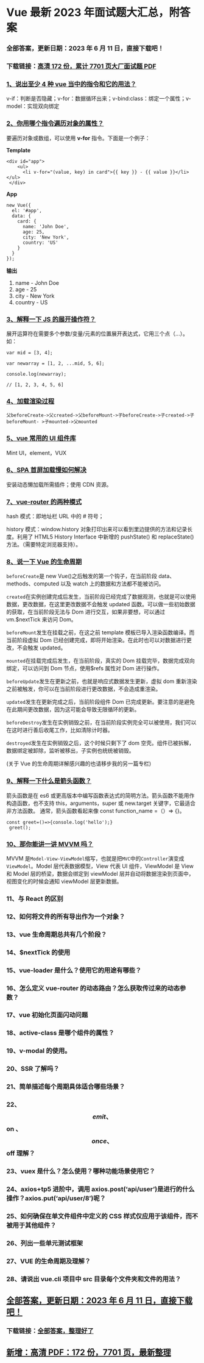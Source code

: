 # Vue 最新 2023 年面试题大汇总，附答案

### 全部答案，更新日期：2023 年 6 月 11 日，直接下载吧！

### 下载链接：[高清 172 份，累计 7701 页大厂面试题 PDF](https://gitlab.gaorta.com/devteam/learning-journey/study-materials-collection/-/tree/master/docs/index.md)

### [1、说出至少 4 种 vue 当中的指令和它的用法？](https://gitlab.gaorta.com/devteam/learning-journey/study-materials-collection/-/tree/master/docs/Vue/Vue最新2021年面试题大汇总，附答案.md#1说出至少4种vue当中的指令和它的用法)

v-if：判断是否隐藏；v-for：数据循环出来；v-bind:class：绑定一个属性；v-model：实现双向绑定

### [2、你用哪个指令遍历对象的属性？](https://gitlab.gaorta.com/devteam/learning-journey/study-materials-collection/-/tree/master/docs/Vue/Vue最新2021年面试题大汇总，附答案.md#2你用哪个指令遍历对象的属性)

要遍历对象或数组，可以使用 **v-for** 指令。下面是一个例子：

**Template**

```
<div id="app">
    <ul>
      <li v-for="(value, key) in card">{{ key }} - {{ value }}</li>    </ul>
 </div>
```

**App**

```
new Vue({
  el: '#app',
  data: {
    card: {
      name: 'John Doe',
      age: 25,
      city: 'New York',
      country: 'US'
    }
  }
});
```

**输出**

1. name - John Doe
2. age - 25
3. city - New York
4. country - US

### [3、解释一下 JS 的展开操作符？](https://gitlab.gaorta.com/devteam/learning-journey/study-materials-collection/-/tree/master/docs/Vue/Vue最新2021年面试题大汇总，附答案.md#3解释一下js的展开操作符)

展开运算符在需要多个参数/变量/元素的位置展开表达式，它用三个点（...）。如：

```
var mid = [3, 4];

var newarray = [1, 2, ...mid, 5, 6];

console.log(newarray);

// [1, 2, 3, 4, 5, 6]
```

### [4、加载渲染过程](https://gitlab.gaorta.com/devteam/learning-journey/study-materials-collection/-/tree/master/docs/Vue/Vue最新2021年面试题大汇总，附答案.md#4加载渲染过程)

`父beforeCreate->父created->父beforeMount->子beforeCreate->子created->子beforeMount- >子mounted->父mounted`

### [5、vue 常用的 UI 组件库](https://gitlab.gaorta.com/devteam/learning-journey/study-materials-collection/-/tree/master/docs/Vue/Vue最新2021年面试题大汇总，附答案.md#5vue常用的ui组件库)

Mint UI，element，VUX

### [6、SPA 首屏加载慢如何解决](https://gitlab.gaorta.com/devteam/learning-journey/study-materials-collection/-/tree/master/docs/Vue/Vue最新2021年面试题大汇总，附答案.md#6spa首屏加载慢如何解决)

安装动态懒加载所需插件；使用 CDN 资源。

### [7、vue-router 的两种模式](https://gitlab.gaorta.com/devteam/learning-journey/study-materials-collection/-/tree/master/docs/Vue/Vue最新2021年面试题大汇总，附答案.md#7vue-router的两种模式)

hash 模式：即地址栏 URL 中的 # 符号；

history 模式：window.history 对象打印出来可以看到里边提供的方法和记录长度。利用了 HTML5 History Interface 中新增的 pushState() 和 replaceState() 方法。（需要特定浏览器支持）。

### [8、说一下 Vue 的生命周期](https://gitlab.gaorta.com/devteam/learning-journey/study-materials-collection/-/tree/master/docs/Vue/Vue最新2021年面试题大汇总，附答案.md#8说一下vue的生命周期)

`beforeCreate`是 new Vue()之后触发的第一个钩子，在当前阶段 data、methods、computed 以及 watch 上的数据和方法都不能被访问。

`created`在实例创建完成后发生，当前阶段已经完成了数据观测，也就是可以使用数据，更改数据，在这里更改数据不会触发 updated 函数。可以做一些初始数据的获取，在当前阶段无法与 Dom 进行交互，如果非要想，可以通过 vm.$nextTick 来访问 Dom。

`beforeMount`发生在挂载之前，在这之前 template 模板已导入渲染函数编译。而当前阶段虚拟 Dom 已经创建完成，即将开始渲染。在此时也可以对数据进行更改，不会触发 updated。

`mounted`在挂载完成后发生，在当前阶段，真实的 Dom 挂载完毕，数据完成双向绑定，可以访问到 Dom 节点，使用$refs 属性对 Dom 进行操作。

`beforeUpdate`发生在更新之前，也就是响应式数据发生更新，虚拟 dom 重新渲染之前被触发，你可以在当前阶段进行更改数据，不会造成重渲染。

`updated`发生在更新完成之后，当前阶段组件 Dom 已完成更新。要注意的是避免在此期间更改数据，因为这可能会导致无限循环的更新。

`beforeDestroy`发生在实例销毁之前，在当前阶段实例完全可以被使用，我们可以在这时进行善后收尾工作，比如清除计时器。

`destroyed`发生在实例销毁之后，这个时候只剩下了 dom 空壳。组件已被拆解，数据绑定被卸除，监听被移出，子实例也统统被销毁。

(关于 Vue 的生命周期详解感兴趣的也请移步我的另一篇专栏)

### [9、解释一下什么是箭头函数？](https://gitlab.gaorta.com/devteam/learning-journey/study-materials-collection/-/tree/master/docs/Vue/Vue最新2021年面试题大汇总，附答案.md#9解释一下什么是箭头函数)

箭头函数是在 es6 或更高版本中编写函数表达式的简明方法。箭头函数不能用作构造函数，也不支持 this，arguments，super 或 new.target 关键字，它最适合非方法函数。 通常，箭头函数看起来像 const function_name =（）=> {}。

```
const greet=()=>{console.log('hello');}
 greet();
```

### [10、那你能讲一讲 MVVM 吗？](https://gitlab.gaorta.com/devteam/learning-journey/study-materials-collection/-/tree/master/docs/Vue/Vue最新2021年面试题大汇总，附答案.md#10那你能讲一讲mvvm吗)

MVVM 是`Model-View-ViewModel`缩写，也就是把`MVC`中的`Controller`演变成`ViewModel`。Model 层代表数据模型，View 代表 UI 组件，ViewModel 是 View 和 Model 层的桥梁，数据会绑定到 viewModel 层并自动将数据渲染到页面中，视图变化的时候会通知 viewModel 层更新数据。

### 11、与 React 的区别

### 12、如何将文件的所有导出作为一个对象？

### 13、vue 生命周期总共有几个阶段？

### 14、$nextTick 的使用

### 15、vue-loader 是什么？使用它的用途有哪些？

### 16、怎么定义 vue-router 的动态路由？怎么获取传过来的动态参数？

### 17、vue 初始化页面闪动问题

### 18、active-class 是哪个组件的属性？

### 19、v-modal 的使用。

### 20、SSR 了解吗？

### 21、简单描述每个周期具体适合哪些场景？

### 22、$$emit 、$$on 、$$once 、$$off 理解？

### 23、vuex 是什么？怎么使用？哪种功能场景使用它？

### 24、axios+tp5 进阶中，调用 axios.post(‘api/user’)是进行的什么操作？axios.put(‘api/user/8′)呢？

### 25、如何确保在单文件组件中定义的 CSS 样式仅应用于该组件，而不被用于其他组件？

### 26、列出一些单元测试框架

### 27、VUE 的生命周期及理解？

### 28、请说出 vue.cli 项目中 src 目录每个文件夹和文件的用法？

## [全部答案，更新日期：2023 年 6 月 11 日，直接下载吧！](https://gitlab.gaorta.com/devteam/learning-journey/study-materials-collection/-/tree/master/docs/daan.md)

### 下载链接：[全部答案，整理好了](https://gitlab.gaorta.com/devteam/learning-journey/study-materials-collection/-/tree/master/docs/daan.md)

## [新增：高清 PDF：172 份，7701 页，最新整理](https://gitlab.gaorta.com/devteam/learning-journey/study-materials-collection/-/tree/master/docs/daan.md)
